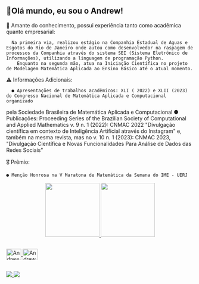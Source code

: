 ## 👋Olá mundo, eu sou o Andrew!

💭 Amante do conhecimento, possui experiência tanto como acadêmica quanto empresarial:

      Na primeira via, realizou estágio na Companhia Estadual de Águas e Esgotos do Rio de Janeiro onde autou como desenvolvedor na raspagem de processos da Companhia através do sistema SEI (Sistema Eletrônico de Informações), utilizando a linguagem de programação Python.
        Enquanto na segunda mão, atua na Iniciação Científica no projeto de Modelagem Matemática Aplicada ao Ensino Básico até o atual momento. 

⚠️ Informações Adicionais:

      ● Apresentações de trabalhos acadêmicos: XLI ( 2022) e XLII (2023) do Congresso Nacional de Matemática Aplicada e Computacional organizado
pela Sociedade Brasileira de Matemática Aplicada e Computacional 
      ● Publicações: Proceeding Series of the Brazilian Society of Computational and Applied Mathematics v. 9 n. 1 (2022): CNMAC 2022 "Divulgação científica em contexto de Inteligência Artificial através do Instagram" e, também na mesma revista, mas no v. 10 n. 1 (2023): CNMAC 2023, "Divulgação Científica e Novas Funcionalidades Para Análise de Dados das Redes Sociais" 

🎖️ Prêmio:

    ● Menção Honrosa na V Maratona de Matemática da Semana do IME - UERJ

<div align="center">
  <a href="https://github.com/AndrewMBarros">
  <img height="145em" src="https://github-readme-stats.vercel.app/api?username=andrewmbarros&show_icons=true&theme=dark&include_all_commits=true&count_private=true"/>
  <img height="145em" src="https://github-readme-stats.vercel.app/api/top-langs/?username=andrewmbarros&layout=compact&langs_count=7&theme=dark"/>
</div>

##
<div style="display: inline_block">
  <img align="center" alt="Andrew-Git" height="30" width="40" <img src="https://cdn.jsdelivr.net/gh/devicons/devicon/icons/git/git-original.svg" />
  <img align="center" alt="Andrew-Linux" height="30" width="40" <img src="https://cdn.jsdelivr.net/gh/devicons/devicon/icons/linux/linux-original.svg" />
</div>

##

<div> 
  <a href = "mailto:andrew-barros@hotmail.com">
    <img src="https://img.shields.io/badge/Microsoft_Outlook-0078D4?style=for-the-badge&logo=microsoft-outlook&logoColor=white" target="_blank">
  </a>
  
  <a href="https://www.linkedin.com/in/andrew-matheus-37ab79226/" target="_blank">
    <img src="https://img.shields.io/badge/-LinkedIn-%230077B5?style=for-the-badge&logo=linkedin&logoColor=white" target="_blank">
  </a> 
  
</div>
